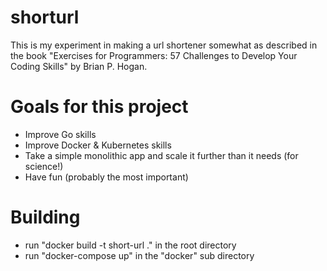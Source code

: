 # shorturl

This is my experiment in making a url shortener somewhat as described in the book 
"Exercises for Programmers: 57 Challenges to Develop Your Coding Skills" by Brian P. Hogan.

# Goals for this project
 - Improve Go skills
 - Improve Docker & Kubernetes skills
 - Take a simple monolithic app and scale it further than it needs (for science!)
 - Have fun (probably the most important)
 
 
 # Building
 - run "docker build -t short-url ." in the root directory
 - run "docker-compose up" in the "docker" sub directory 
  